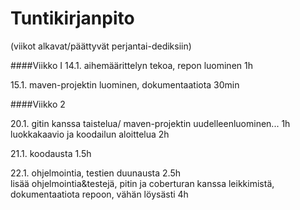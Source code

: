 # Tuntikirjanpito

(viikot alkavat/päättyvät perjantai-dediksiin)

####Viikko I 
14.1. aihemäärittelyn tekoa, repon luominen 1h

15.1. maven-projektin luominen, dokumentaatiota 30min

####Viikko 2

20.1. gitin kanssa taistelua/ maven-projektin uudelleenluominen... 1h        
    luokkakaavio ja koodailun aloittelua 2h

21.1. koodausta 1.5h

22.1. ohjelmointia, testien duunausta 2.5h        
    lisää ohjelmointia&testejä, pitin ja coberturan kanssa leikkimistä, dokumentaatiota repoon, vähän löysästi 4h
